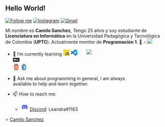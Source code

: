 ## Hello World!

[<img src="https://camo.githubusercontent.com/af53424ad0be78e3ddb1f84c791ae532b0902eee11fd6f76ccc7fe979a2c4a10/68747470733a2f2f696d672e736869656c64732e696f2f6769746875622f666f6c6c6f776572732f4c65616e6472614f6c697665697261533f6c6162656c3d666f6c6c6f77267374796c653d736f6369616c" height="22" title="Follow me" />](https://github.com/SanchezRCamilo)
[![Instagram](https://img.shields.io/badge/-Instagram-c13584?style=flat&labelColor=c13584&logo=instagram&logoColor=white)](https://www.instagram.com/s4nchez.camilo/)
[![Gmail](https://img.shields.io/badge/-Gmail-c14438?style=flat&logo=Gmail&logoColor=white)](mailto:camilo.sanchez06@uptc.edu.co)


Mi nombre es **Camilo Sanchez**, Tengo 25 años y soy estudiante de **Licenciatura en Informática** en la Universidad Pedagógica y Tecnológica de Colombia (**UPTC**).
Actualmente monitor de **Programación 1**. :heartbeat: :notes: <img height ="20" src= "https://camo.githubusercontent.com/6ba7b982e69849c28d40e15131d5557cd65455a6/68747470733a2f2f6d656469612e67697068792e636f6d2f6d656469612f4c6e516a7057614f4e386e68723231764e572f67697068792e676966" />

<img align= "right" width= "250" src= "https://pa1.narvii.com/6580/8098c6e9207376889eeb0532d9f5a0723c4d73f5_hq.gif"/>


- 🌱 I’m currently learning <img height="20" src="https://raw.githubusercontent.com/github/explore/80688e429a7d4ef2fca1e82350fe8e3517d3494d/topics/javascript/javascript.png"></code>
<code><img height="20" src="https://raw.githubusercontent.com/github/explore/80688e429a7d4ef2fca1e82350fe8e3517d3494d/topics/visual-studio-code/visual-studio-code.png"></code>
<code> <img height = "20" src = "https://raw.githubusercontent.com/github/explore/80688e429a7d4ef2fca1e82350fe8e3517d3494d/topics/markdown/markdown.png"> </code>
<code><img height="20" src="https://raw.githubusercontent.com/github/explore/80688e429a7d4ef2fca1e82350fe8e3517d3494d/topics/html/html.png"></code>
<code><img height="20" src="https://raw.githubusercontent.com/github/explore/80688e429a7d4ef2fca1e82350fe8e3517d3494d/topics/css/css.png"></code>

- 💬 Ask me about programming in general, I am always <br> available to help and learn together.

- 📫 How to reach me: 
   - <a><img height="25" src="https://raw.githubusercontent.com/github/explore/80688e429a7d4ef2fca1e82350fe8e3517d3494d/topics/discord/discord.png"> [Discord](https://discord.com/): Leandra#1163 </a>


:star: [Camilo Sanchez](https://github.com/SanchezRCamilo)
